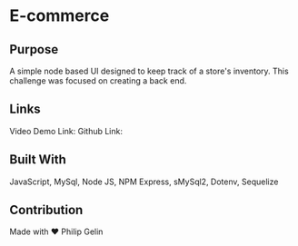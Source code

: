 # E-commerce

## Purpose

A simple node based UI designed to keep track of a store's inventory. This challenge was focused on creating a back end.

## Links

Video Demo Link:
Github Link:

## Built With

JavaScript, MySql, Node JS, NPM Express, sMySql2, Dotenv, Sequelize

## Contribution

Made with ❤️ Philip Gelin

<!--
## User Story

<!-- AS A manager at an internet retail company
I WANT a back end for my e-commerce website that uses the latest technologies
SO THAT my company can compete with other e-commerce companies -->

<!-- ## Acceptance Criteria -->

<!-- GIVEN a functional Express.js API
WHEN I add my database name, MySQL username, and MySQL password to an environment variable file
THEN I am able to connect to a database using Sequelize
WHEN I enter schema and seed commands
THEN a development database is created and is seeded with test data -->

<!-- WHEN I enter the command to invoke the application
THEN my server is started and the Sequelize models are synced to the MySQL database -->
<!-- WHEN I open API GET routes in Insomnia for categories, products, or tags
THEN the data for each of these routes is displayed in a formatted JSON -->
<!-- WHEN I test API POST, PUT, and DELETE routes in Insomnia
THEN I am able to successfully create, update, and delete data in my database -->

<!-- HINT
Make sure you set up foreign key relationships that match the column we created in the respective models. -->

<!-- Database Models
Your database should contain the following four models, including the requirements listed for each model:

Category

id

Integer

Doesn't allow null values

Set as primary key

Uses auto increment

category_name

String

Doesn't allow null values

Product

id

Integer

Doesn't allow null values

Set as primary key

Uses auto increment

product_name

String

Doesn't allow null values

price

Decimal

Doesn't allow null values

Validates that the value is a decimal

stock

Integer

Doesn't allow null values

Set a default value of 10

Validates that the value is numeric

category_id

Integer

References the category model's id

Tag

id

Integer

Doesn't allow null values

Set as primary key

Uses auto increment

tag_name

String

ProductTag

id

Integer

Doesn't allow null values

Set as primary key

Uses auto increment

product_id

Integer

References the product model's id

tag_id

Integer

References the tag model's id

Associations
You'll need to execute association methods on your Sequelize models to create the following relationships between them:

Product belongs to Category, as a category can have multiple products but a product can only belong to one category.

Category has many Product models.

Product belongs to many Tag models. Using the ProductTag through model, allow products to have multiple tags and tags to have many products.

Tag belongs to many Product models. -->
<!--
Fill Out the API Routes to Perform RESTful CRUD Operations
Fill out the unfinished routes in product-routes.js, tag-routes.js, and category-routes.js to perform create, read, update, and delete operations using your Sequelize models.

HINT
Be sure to look at your module project's code for syntax help and use your model's column definitions to figure out what req.body will be for POST and PUT routes!

Seed the Database
After creating the models and routes, run npm run seed to seed data to your database so that you can test your routes.

Sync Sequelize to the Database on Server Start
Create the code needed in server.js to sync the Sequelize models to the MySQL database on server start. -->

